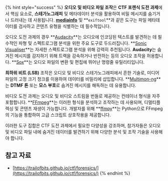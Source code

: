 {% hint style="success" %}
**오디오 및 비디오 파일 조작**은 **CTF 포렌식 도전 과제**에서 핵심 요소로, **스테가노그래피** 및 메타데이터 분석을 활용하여 비밀 메시지를 숨기거나 드러내는 데 사용됩니다. **[mediainfo](https://mediaarea.net/en/MediaInfo)** 및 **`exiftool`**과 같은 도구는 파일 메타데이터를 검사하고 콘텐츠 유형을 식별하는 데 필수적입니다.

오디오 도전 과제의 경우 **[Audacity](http://www.audacityteam.org/)**는 오디오에 인코딩된 텍스트를 발견하는 데 필수적인 파형 및 스펙트로그램 분석을 위한 주요 도구로 두드러집니다. **[Sonic Visualiser](http://www.sonicvisualiser.org/)**는 자세한 스펙트로그램 분석을 위해 강력히 추천됩니다. **Audacity**는 숨겨진 메시지를 감지하기 위해 트랙을 감속하거나 반전하는 등의 오디오 조작을 허용합니다. **[Sox](http://sox.sourceforge.net/)**는 오디오 파일의 변환 및 편집에 뛰어난 명령줄 유틸리티입니다.

**최하위 비트 (LSB)** 조작은 오디오 및 비디오 스테가노그래피에서 흔한 기술로, 미디어 파일의 고정 크기 청크를 이용하여 데이터를 비밀리에 삽입합니다. **[Multimon-ng](http://tools.kali.org/wireless-attacks/multimon-ng)**는 **DTMF 톤** 또는 **모스 부호**로 숨겨진 메시지를 해독하는 데 유용합니다.

비디오 도전 과제는 오디오 및 비디오 스트림을 번들로 제공하는 컨테이너 형식을 자주 포함합니다. **[FFmpeg](http://ffmpeg.org/)**는 이러한 형식을 분석하고 조작하는 데 사용되며, 디멀티플렉싱 및 콘텐츠 재생이 가능합니다. 개발자를 위해 **[ffmpy](http://ffmpy.readthedocs.io/en/latest/examples.html)**는 Python으로 FFmpeg의 기능을 통합하여 고급 스크립트 상호작용을 제공합니다.

이러한 도구 집합은 CTF 도전 과제에서 필요한 다양성을 강조하며, 참가자들은 오디오 및 비디오 파일 내에 숨겨진 데이터를 발견하기 위해 다양한 분석 및 조작 기술을 사용해야 합니다.

## 참고 자료
* [https://trailofbits.github.io/ctf/forensics/](https://trailofbits.github.io/ctf/forensics/)
{% endhint %}
